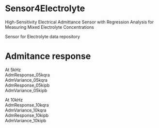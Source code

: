 # Sensor4Electrolyte
High-Sensitivity Electrical Admittance Sensor with Regression Analysis for Measuring Mixed Electrolyte Concentrations

Sensor for Electrolyte data repository
# Admitance response
At 5kHz <br />
AdmResponse_05kqra <br />
AdmVariance_05kqra <br />
AdmResponse_05kipb <br />
AdmVariance_05kipb <br />

At 10kHz  <br />
AdmResponse_10kqra <br />
AdmVariance_10kqra <br />
AdmResponse_10kipb <br />
AdmVariance_10kipb <br />

